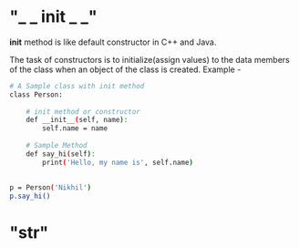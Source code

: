 # "_ _ init _ _"
__init__ method is like default constructor in C++ and Java.

The task of constructors is to initialize(assign values) to the data members of the class when an object of the class is created.
Example - 
``` bash
# A Sample class with init method
class Person:
 
    # init method or constructor
    def __init__(self, name):
        self.name = name
 
    # Sample Method
    def say_hi(self):
        print('Hello, my name is', self.name)
 
 
p = Person('Nikhil')
p.say_hi()
```
# "__str__"
